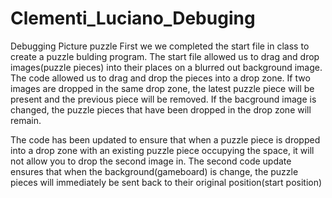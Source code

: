 # Clementi_Luciano_Debuging
 Debugging Picture puzzle
 First we we completed the start file in class to create a puzzle bulding program.
 The start file allowed us to drag and drop images(puzzle pieces) into their places on a blurred out background image.
 The code allowed us to drag and drop the pieces into a drop zone.
 If two images are dropped in the same drop zone, the latest puzzle piece will be present and the previous piece will be removed.
 If the bacground image is changed, the puzzle pieces that have been dropped in the drop zone will remain.

 The code has been updated to ensure that when a puzzle piece is dropped into a drop zone with an existing puzzle piece occupying the space, it will not allow you to drop the second image in.
The second code update ensures that when the background(gameboard) is change, the puzzle pieces will immediately be sent back to their original position(start position)

